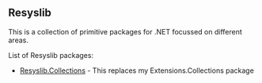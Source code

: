 
## Resyslib
This is a collection of primitive packages for .NET focussed on different areas.

List of Resyslib packages:
* [Resyslib.Collections](https://nuget.org/packages/AlastairLundy.Resyslib.Collections) - This replaces my Extensions.Collections package
